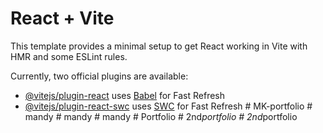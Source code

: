 # React + Vite

This template provides a minimal setup to get React working in Vite with HMR and some ESLint rules.

Currently, two official plugins are available:

- [@vitejs/plugin-react](https://github.com/vitejs/vite-plugin-react/blob/main/packages/plugin-react/README.md) uses [Babel](https://babeljs.io/) for Fast Refresh
- [@vitejs/plugin-react-swc](https://github.com/vitejs/vite-plugin-react-swc) uses [SWC](https://swc.rs/) for Fast Refresh
#   M K - p o r t f o l i o  
 #   m a n d y  
 #   m a n d y  
 #   m a n d y  
 #   P o r t f o l i o  
 #   2 n d _ p o r t f o l i o  
 #   2 n d _ p o r t f o l i o  
 
